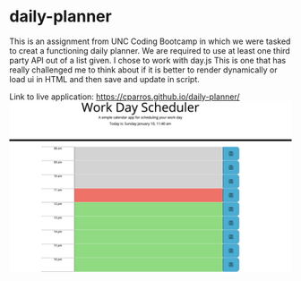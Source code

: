 # daily-planner

This is an assignment from UNC Coding Bootcamp in which we were tasked to creat a functioning daily planner. We are required to use at least one third party API out of a list given. I chose to work with day.js This is one that has really challenged me to think about if it is better to render dynamically or load ui in HTML and then save and update in script.

Link to live application: https://cparros.github.io/daily-planner/
![screenshot](./images/liveApp.png)